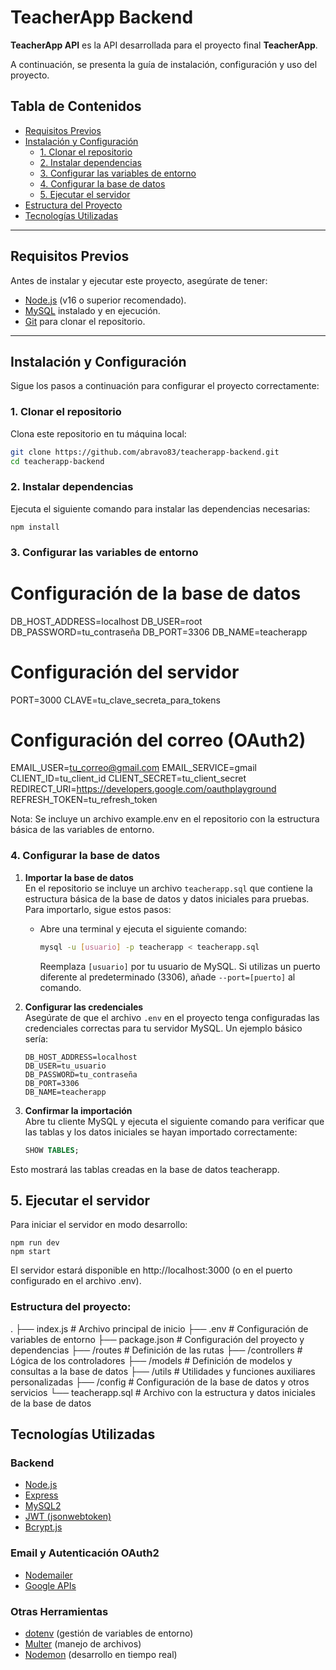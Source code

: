 # TeacherApp Backend

**TeacherApp API** es la API desarrollada para el proyecto final **TeacherApp**. 

A continuación, se presenta la guía de instalación, configuración y uso del proyecto.


## Tabla de Contenidos

- [Requisitos Previos](#requisitos-previos)
- [Instalación y Configuración](#instalación-y-configuración)
  - [1. Clonar el repositorio](#1-clonar-el-repositorio)
  - [2. Instalar dependencias](#2-instalar-dependencias)
  - [3. Configurar las variables de entorno](#3-configurar-las-variables-de-entorno)
  - [4. Configurar la base de datos](#4-configurar-la-base-de-datos)
  - [5. Ejecutar el servidor](#5-ejecutar-el-servidor)
- [Estructura del Proyecto](#estructura-del-proyecto)
- [Tecnologías Utilizadas](#tecnologías-utilizadas)

---


## Requisitos Previos

Antes de instalar y ejecutar este proyecto, asegúrate de tener:

- [Node.js](https://nodejs.org/) (v16 o superior recomendado).
- [MySQL](https://www.mysql.com/) instalado y en ejecución.
- [Git](https://git-scm.com/) para clonar el repositorio.

---

## Instalación y Configuración

Sigue los pasos a continuación para configurar el proyecto correctamente:

### 1. Clonar el repositorio

Clona este repositorio en tu máquina local:

```bash
git clone https://github.com/abravo83/teacherapp-backend.git
cd teacherapp-backend
```

### 2. Instalar dependencias

Ejecuta el siguiente comando para instalar las dependencias necesarias:

```
npm install
```

### 3. Configurar las variables de entorno

# Configuración de la base de datos
DB_HOST_ADDRESS=localhost
DB_USER=root
DB_PASSWORD=tu_contraseña
DB_PORT=3306
DB_NAME=teacherapp

# Configuración del servidor
PORT=3000
CLAVE=tu_clave_secreta_para_tokens

# Configuración del correo (OAuth2)
EMAIL_USER=tu_correo@gmail.com
EMAIL_SERVICE=gmail
CLIENT_ID=tu_client_id
CLIENT_SECRET=tu_client_secret
REDIRECT_URI=https://developers.google.com/oauthplayground
REFRESH_TOKEN=tu_refresh_token

Nota: Se incluye un archivo example.env en el repositorio con la estructura básica de las variables de entorno.

### 4. Configurar la base de datos

1. **Importar la base de datos**  
   En el repositorio se incluye un archivo `teacherapp.sql` que contiene la estructura básica de la base de datos y datos iniciales para pruebas. Para importarlo, sigue estos pasos:

   - Abre una terminal y ejecuta el siguiente comando:
     ```bash
     mysql -u [usuario] -p teacherapp < teacherapp.sql
     ```
     Reemplaza `[usuario]` por tu usuario de MySQL. Si utilizas un puerto diferente al predeterminado (3306), añade `--port=[puerto]` al comando.

2. **Configurar las credenciales**  
   Asegúrate de que el archivo `.env` en el proyecto tenga configuradas las credenciales correctas para tu servidor MySQL. Un ejemplo básico sería:

   ```plaintext
   DB_HOST_ADDRESS=localhost
   DB_USER=tu_usuario
   DB_PASSWORD=tu_contraseña
   DB_PORT=3306
   DB_NAME=teacherapp

3. **Confirmar la importación**  
   Abre tu cliente MySQL y ejecuta el siguiente comando para verificar que las tablas y los datos iniciales se hayan importado correctamente:

   ```sql
   SHOW TABLES;

Esto mostrará las tablas creadas en la base de datos teacherapp.


## 5. Ejecutar el servidor

Para iniciar el servidor en modo desarrollo:

```
npm run dev
npm start
```

El servidor estará disponible en http://localhost:3000 (o en el puerto configurado en el archivo .env).


### Estructura del proyecto:
.
├── index.js               # Archivo principal de inicio
├── .env                   # Configuración de variables de entorno
├── package.json           # Configuración del proyecto y dependencias
├── /routes                # Definición de las rutas
├── /controllers           # Lógica de los controladores
├── /models                # Definición de modelos y consultas a la base de datos
├── /utils                 # Utilidades y funciones auxiliares personalizadas
├── /config                # Configuración de la base de datos y otros servicios
└── teacherapp.sql         # Archivo con la estructura y datos iniciales de la base de datos


## Tecnologías Utilizadas

### Backend
- [Node.js](https://nodejs.org/)
- [Express](https://expressjs.com/)
- [MySQL2](https://www.npmjs.com/package/mysql2)
- [JWT (jsonwebtoken)](https://www.npmjs.com/package/jsonwebtoken)
- [Bcrypt.js](https://www.npmjs.com/package/bcryptjs)

### Email y Autenticación OAuth2
- [Nodemailer](https://nodemailer.com/)
- [Google APIs](https://developers.google.com/identity/protocols/oauth2)

### Otras Herramientas
- [dotenv](https://www.npmjs.com/package/dotenv) (gestión de variables de entorno)
- [Multer](https://www.npmjs.com/package/multer) (manejo de archivos)
- [Nodemon](https://www.npmjs.com/package/nodemon) (desarrollo en tiempo real)
